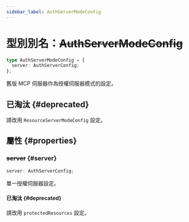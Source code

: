```yaml
---
sidebar_label: AuthServerModeConfig
---
```


# 型別別名：~~AuthServerModeConfig~~

```ts
type AuthServerModeConfig = {
  server: AuthServerConfig;
};
```

舊版 MCP 伺服器作為授權伺服器模式的設定。

## 已淘汰 {#deprecated}

請改用 `ResourceServerModeConfig` 設定。

## 屬性 {#properties}

### ~~server~~ {#server}

```ts
server: AuthServerConfig;
```

單一授權伺服器設定。

#### 已淘汰 {#deprecated}

請改用 `protectedResources` 設定。
